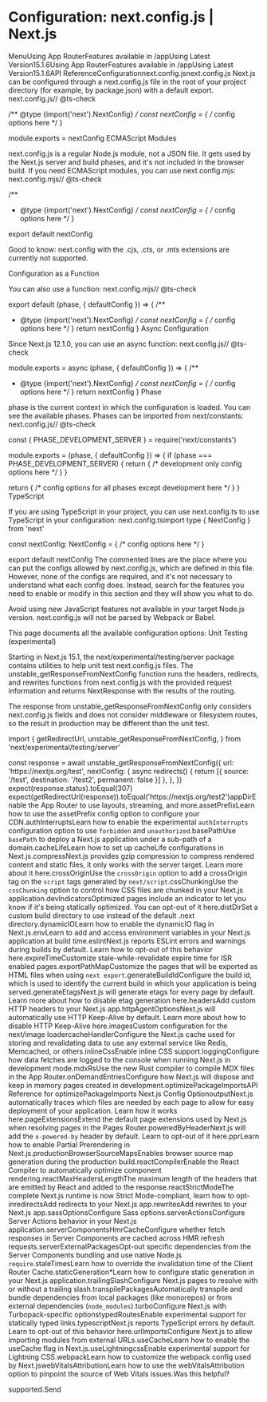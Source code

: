 # Configuration: next.config.js | Next.js

<p>MenuUsing App RouterFeatures available in /appUsing Latest Version15.1.6Using App RouterFeatures available in /appUsing Latest Version15.1.6API ReferenceConfigurationnext.config.jsnext.config.js
Next.js can be configured through a next.config.js file in the root of your project directory (for example, by package.json) with a default export.
next.config.js// @ts-check</p>
<p>/** @type {import('next').NextConfig} <em>/
const nextConfig = {
/</em> config options here */
}</p>
<p>module.exports = nextConfig
ECMAScript Modules</p>
<p>next.config.js is a regular Node.js module, not a JSON file. It gets used by the Next.js server and build phases, and it's not included in the browser build.
If you need ECMAScript modules, you can use next.config.mjs:
next.config.mjs// @ts-check</p>
<p>/**</p>
<ul>
<li>@type {import('next').NextConfig}
<em>/
const nextConfig = {
/</em> config options here */
}</li>
</ul>
<p>export default nextConfig</p>
<p>Good to know: next.config with the .cjs, .cts, or .mts extensions are currently not supported.</p>
<p>Configuration as a Function</p>
<p>You can also use a function:
next.config.mjs// @ts-check</p>
<p>export default (phase, { defaultConfig }) =&gt; {
/**</p>
<ul>
<li>@type {import('next').NextConfig}
<em>/
const nextConfig = {
/</em> config options here */
}
return nextConfig
}
Async Configuration</li>
</ul>
<p>Since Next.js 12.1.0, you can use an async function:
next.config.js// @ts-check</p>
<p>module.exports = async (phase, { defaultConfig }) =&gt; {
/**</p>
<ul>
<li>@type {import('next').NextConfig}
<em>/
const nextConfig = {
/</em> config options here */
}
return nextConfig
}
Phase</li>
</ul>
<p>phase is the current context in which the configuration is loaded. You can see the available phases. Phases can be imported from next/constants:
next.config.js// @ts-check</p>
<p>const { PHASE_DEVELOPMENT_SERVER } = require('next/constants')</p>
<p>module.exports = (phase, { defaultConfig }) =&gt; {
if (phase === PHASE_DEVELOPMENT_SERVER) {
return {
/* development only config options here */
}
}</p>
<p>return {
/* config options for all phases except development here */
}
}
TypeScript</p>
<p>If you are using TypeScript in your project, you can use next.config.ts to use TypeScript in your configuration:
next.config.tsimport type { NextConfig } from 'next'</p>
<p>const nextConfig: NextConfig = {
/* config options here */
}</p>
<p>export default nextConfig
The commented lines are the place where you can put the configs allowed by next.config.js, which are defined in this file.
However, none of the configs are required, and it's not necessary to understand what each config does. Instead, search for the features you need to enable or modify in this section and they will show you what to do.</p>
<p>Avoid using new JavaScript features not available in your target Node.js version. next.config.js will not be parsed by Webpack or Babel.</p>
<p>This page documents all the available configuration options:
Unit Testing (experimental)</p>
<p>Starting in Next.js 15.1, the next/experimental/testing/server package contains utilities to help unit test next.config.js files.
The unstable_getResponseFromNextConfig function runs the headers, redirects, and rewrites functions from next.config.js with the provided request information and returns NextResponse with the results of the routing.</p>
<p>The response from unstable_getResponseFromNextConfig only considers next.config.js fields and does not consider middleware or filesystem routes, so the result in production may be different than the unit test.</p>
<p>import {
getRedirectUrl,
unstable_getResponseFromNextConfig,
} from 'next/experimental/testing/server'</p>
<p>const response = await unstable_getResponseFromNextConfig({
url: 'https://nextjs.org/test',
nextConfig: {
async redirects() {
return [{ source: '/test', destination: '/test2', permanent: false }]
},
},
})
expect(response.status).toEqual(307)
expect(getRedirectUrl(response)).toEqual('https://nextjs.org/test2')appDirEnable the App Router to use layouts, streaming, and more.assetPrefixLearn how to use the assetPrefix config option to configure your CDN.authInterruptsLearn how to enable the experimental <code>authInterrupts</code> configuration option to use <code>forbidden</code> and <code>unauthorized</code>.basePathUse <code>basePath</code> to deploy a Next.js application under a sub-path of a domain.cacheLifeLearn how to set up cacheLife configurations in Next.js.compressNext.js provides gzip compression to compress rendered content and static files, it only works with the server target. Learn more about it here.crossOriginUse the <code>crossOrigin</code> option to add a crossOrigin tag on the <code>script</code> tags generated by <code>next/script</code>.cssChunkingUse the <code>cssChunking</code> option to control how CSS files are chunked in your Next.js application.devIndicatorsOptimized pages include an indicator to let you know if it's being statically optimized. You can opt-out of it here.distDirSet a custom build directory to use instead of the default .next directory.dynamicIOLearn how to enable the dynamicIO flag in Next.js.envLearn to add and access environment variables in your Next.js application at build time.eslintNext.js reports ESLint errors and warnings during builds by default. Learn how to opt-out of this behavior here.expireTimeCustomize stale-while-revalidate expire time for ISR enabled pages.exportPathMapCustomize the pages that will be exported as HTML files when using <code>next export</code>.generateBuildIdConfigure the build id, which is used to identify the current build in which your application is being served.generateEtagsNext.js will generate etags for every page by default. Learn more about how to disable etag generation here.headersAdd custom HTTP headers to your Next.js app.httpAgentOptionsNext.js will automatically use HTTP Keep-Alive by default. Learn more about how to disable HTTP Keep-Alive here.imagesCustom configuration for the next/image loadercacheHandlerConfigure the Next.js cache used for storing and revalidating data to use any external service like Redis, Memcached, or others.inlineCssEnable inline CSS support.loggingConfigure how data fetches are logged to the console when running Next.js in development mode.mdxRsUse the new Rust compiler to compile MDX files in the App Router.onDemandEntriesConfigure how Next.js will dispose and keep in memory pages created in development.optimizePackageImportsAPI Reference for optimizePackageImports Next.js Config OptionoutputNext.js automatically traces which files are needed by each page to allow for easy deployment of your application. Learn how it works here.pageExtensionsExtend the default page extensions used by Next.js when resolving pages in the Pages Router.poweredByHeaderNext.js will add the <code>x-powered-by</code> header by default. Learn to opt-out of it here.pprLearn how to enable Partial Prerendering in Next.js.productionBrowserSourceMapsEnables browser source map generation during the production build.reactCompilerEnable the React Compiler to automatically optimize component rendering.reactMaxHeadersLengthThe maximum length of the headers that are emitted by React and added to the response.reactStrictModeThe complete Next.js runtime is now Strict Mode-compliant, learn how to opt-inredirectsAdd redirects to your Next.js app.rewritesAdd rewrites to your Next.js app.sassOptionsConfigure Sass options.serverActionsConfigure Server Actions behavior in your Next.js application.serverComponentsHmrCacheConfigure whether fetch responses in Server Components are cached across HMR refresh requests.serverExternalPackagesOpt-out specific dependencies from the Server Components bundling and use native Node.js <code>require</code>.staleTimesLearn how to override the invalidation time of the Client Router Cache.staticGeneration*Learn how to configure static generation in your Next.js application.trailingSlashConfigure Next.js pages to resolve with or without a trailing slash.transpilePackagesAutomatically transpile and bundle dependencies from local packages (like monorepos) or from external dependencies (<code>node_modules</code>).turboConfigure Next.js with Turbopack-specific optionstypedRoutesEnable experimental support for statically typed links.typescriptNext.js reports TypeScript errors by default. Learn to opt-out of this behavior here.urlImportsConfigure Next.js to allow importing modules from external URLs.useCacheLearn how to enable the useCache flag in Next.js.useLightningcssEnable experimental support for Lightning CSS.webpackLearn how to customize the webpack config used by Next.jswebVitalsAttributionLearn how to use the webVitalsAttribution option to pinpoint the source of Web Vitals issues.Was this helpful?</p>
<p>supported.Send</p>
